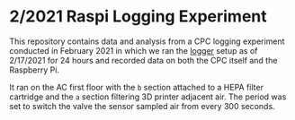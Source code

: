 # 2/2021 Raspi Logging Experiment
This repository contains data and analysis from a CPC logging experiment
conducted in February 2021 in which we ran the [logger](https://github.com/airpartners/logger) setup
as of 2/17/2021 for 24 hours and recorded data on both the CPC itself
and the Raspberry Pi.

It ran on the AC first floor with the `b` section attached to a HEPA filter
cartridge and the `a` section filtering 3D printer adjacent air. The period was
set to switch the valve the sensor sampled air from every 300 seconds.
